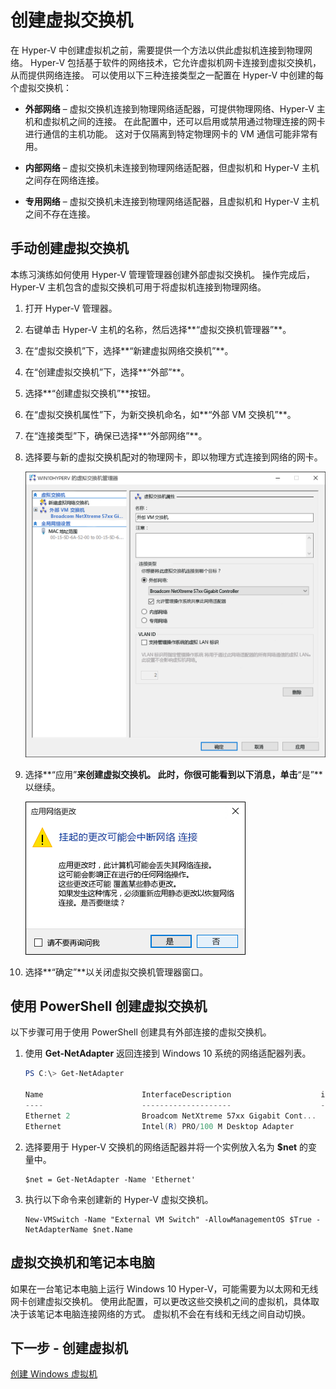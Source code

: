 # 创建虚拟交换机

在 Hyper-V 中创建虚拟机之前，需要提供一个方法以供此虚拟机连接到物理网络。 Hyper-V 包括基于软件的网络技术，它允许虚拟机网卡连接到虚拟交换机，从而提供网络连接。 可以使用以下三种连接类型之一配置在 Hyper-V 中创建的每个虚拟交换机：

- **外部网络** – 虚拟交换机连接到物理网络适配器，可提供物理网络、Hyper-V 主机和虚拟机之间的连接。 在此配置中，还可以启用或禁用通过物理连接的网卡进行通信的主机功能。 这对于仅隔离到特定物理网卡的 VM 通信可能非常有用。

- **内部网络** – 虚拟交换机未连接到物理网络适配器，但虚拟机和 Hyper-V 主机之间存在网络连接。

- **专用网络** – 虚拟交换机未连接到物理网络适配器，且虚拟机和 Hyper-V 主机之间不存在连接。

## 手动创建虚拟交换机

本练习演练如何使用 Hyper-V 管理管理器创建外部虚拟交换机。 操作完成后，Hyper-V 主机包含的虚拟交换机可用于将虚拟机连接到物理网络。

1. 打开 Hyper-V 管理器。

2. 右键单击 Hyper-V 主机的名称，然后选择**“虚拟交换机管理器”**。

3. 在“虚拟交换机”下，选择**“新建虚拟网络交换机”**。

4. 在“创建虚拟交换机”下，选择**“外部”**。

5. 选择**“创建虚拟交换机”**按钮。

6. 在“虚拟交换机属性”下，为新交换机命名，如**“外部 VM 交换机”**。

7. 在“连接类型”下，确保已选择**“外部网络”**。

8. 选择要与新的虚拟交换机配对的物理网卡，即以物理方式连接到网络的网卡。

    ![](media/newSwitch_upd.png)

9. 选择**“应用”**来创建虚拟交换机。 此时，你很可能看到以下消息，单击**“是”**以继续。

    ![](media/pen_changes_upd.png)

10. 选择**“确定”**以关闭虚拟交换机管理器窗口。

## 使用 PowerShell 创建虚拟交换机

以下步骤可用于使用 PowerShell 创建具有外部连接的虚拟交换机。

1. 使用 **Get-NetAdapter** 返回连接到 Windows 10 系统的网络适配器列表。

    ```powershell
    PS C:\> Get-NetAdapter
    
    Name                      InterfaceDescription                    ifIndex Status       MacAddress             LinkSpeed
    ----                      --------------------                    ------- ------       ----------             ---------
    Ethernet 2                Broadcom NetXtreme 57xx Gigabit Cont...       5 Up           BC-30-5B-A8-C1-7F         1 Gbps
    Ethernet                  Intel(R) PRO/100 M Desktop Adapter            3 Up           00-0E-0C-A8-DC-31        10 Mbps  
    ```

2. 选择要用于 Hyper-V 交换机的网络适配器并将一个实例放入名为 **$net** 的变量中。

    ```
    $net = Get-NetAdapter -Name 'Ethernet'
    ```

3. 执行以下命令来创建新的 Hyper-V 虚拟交换机。

    ```
    New-VMSwitch -Name "External VM Switch" -AllowManagementOS $True -NetAdapterName $net.Name
    ```

## 虚拟交换机和笔记本电脑

如果在一台笔记本电脑上运行 Windows 10 Hyper-V，可能需要为以太网和无线网卡创建虚拟交换机。 使用此配置，可以更改这些交换机之间的虚拟机，具体取决于该笔记本电脑连接网络的方式。 虚拟机不会在有线和无线之间自动切换。

## 下一步 - 创建虚拟机

[创建 Windows 虚拟机](walkthrough_create_vm.md)




